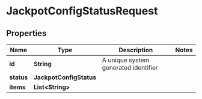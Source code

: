 

# JackpotConfigStatusRequest


## Properties

Name | Type | Description | Notes
------------ | ------------- | ------------- | -------------
**id** | **String** | A unique system generated identifier | 
**status** | **JackpotConfigStatus** |  | 
**items** | **List&lt;String&gt;** |  | 



